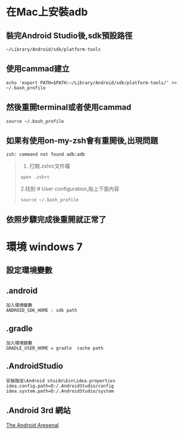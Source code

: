 # 在Mac上安裝adb
## 裝完Android Studio後,sdk預設路徑
```
~/Library/Android/sdk/platform-tools
```
## 使用cammad建立
```
echo 'export PATH=$PATH:~/Library/Android/sdk/platform-tools/' >> ~/.bash_profile
```
## 然後重開terminal或者使用cammad
```
source ~/.bash_profile
```
## 如果有使用on-my-zsh會有重開後,出現問題
```
zsh: command not found adb:adb
``` 
> 1. 打開.zshrc文件檔
> 
> ```
> open .zshrc
> ```
> 2.找到  # User configuration,貼上下面內容
> 
> ```
> source ~/.bash_profile
> ```

## 依照步驟完成後重開就正常了

# 環境 windows 7
## 設定環境變數

## .android 
```
加入環境變數
ANDROID_SDK_HOME : sdk path
```
## .gradle
```
加入環境變數
GRADLE_USER_HOME = gradle  cache path
```
## .AndroidStudio
```
安裝路徑\Android stuido\bin\idea.properties
idea.config.path=D:/.AndroidStudio/config
idea.system.path=D:/.AndroidStudio/system
```
## .Android 3rd 網站
[The Android Aresenal](https://android-arsenal.com)

